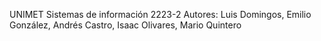 UNIMET
Sistemas de información 2223-2
Autores: Luis Domingos, Emilio González, Andrés Castro, Isaac Olivares, Mario Quintero